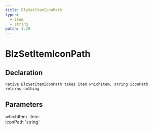 ```yaml
---
title: BlzSetItemIconPath
types:
  - item
  - string
patch: 1.29
---
```


# BlzSetItemIconPath

## Declaration

```
native BlzSetItemIconPath takes item whichItem, string iconPath returns nothing
```

## Parameters
<dl>
  <dt>whichItem `item`</dt>
  <dd></dd>

  <dt>iconPath `string`</dt>
  <dd></dd>
</dl>